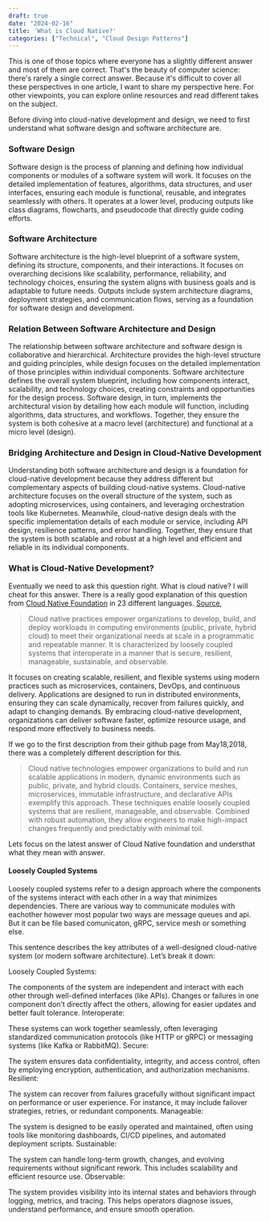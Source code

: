 ```yaml
---
draft: true
date: "2024-02-16"
title: 'What is Cloud Native?'
categories: ["Technical", "Cloud Design Patterns"]
---
```


This is one of those topics where everyone has a slightly different answer and most of them are correct. That's the beauty of computer science: there's rarely a single correct answer. Because it's difficult to cover all these perspectives in one article, I want to share my perspective here. For other viewpoints, you can explore online resources and read different takes on the subject.

Before diving into cloud-native development and design, we need to first understand what software design and software architecture are.

### Software Design
Software design is the process of planning and defining how individual components or modules of a software system will work. It focuses on the detailed implementation of features, algorithms, data structures, and user interfaces, ensuring each module is functional, reusable, and integrates seamlessly with others. It operates at a lower level, producing outputs like class diagrams, flowcharts, and pseudocode that directly guide coding efforts.

### Software Architecture
Software architecture is the high-level blueprint of a software system, defining its structure, components, and their interactions. It focuses on overarching decisions like scalability, performance, reliability, and technology choices, ensuring the system aligns with business goals and is adaptable to future needs. Outputs include system architecture diagrams, deployment strategies, and communication flows, serving as a foundation for software design and development.

### Relation Between Software Architecture and Design
The relationship between software architecture and software design is collaborative and hierarchical. Architecture provides the high-level structure and guiding principles, while design focuses on the detailed implementation of those principles within individual components. Software architecture defines the overall system blueprint, including how components interact, scalability, and technology choices, creating constraints and opportunities for the design process. Software design, in turn, implements the architectural vision by detailing how each module will function, including algorithms, data structures, and workflows. Together, they ensure the system is both cohesive at a macro level (architecture) and functional at a micro level (design).

### Bridging Architecture and Design in Cloud-Native Development
Understanding both software architecture and design is a foundation for cloud-native development because they address different but complementary aspects of building cloud-native systems. Cloud-native architecture focuses on the overall structure of the system, such as adopting microservices, using containers, and leveraging orchestration tools like Kubernetes. Meanwhile, cloud-native design deals with the specific implementation details of each module or service, including API design, resilience patterns, and error handling. Together, they ensure that the system is both scalable and robust at a high level and efficient and reliable in its individual components.

### What is Cloud-Native Development?
Eventually we need to ask this question right. What is cloud native? I will cheat for this answer. There is a really good explanation of this question from [Cloud Native Foundation](https://www.cncf.io/) in 23 different languages. [Source](https://github.com/cncf/toc/blob/main/DEFINITION.md), 

> Cloud native practices empower organizations to develop, build, and deploy workloads in computing environments (public, private, hybrid cloud) to meet their organizational needs at scale in a programmatic and repeatable manner. It is characterized by loosely coupled systems that interoperate in a manner that is secure, resilient, manageable, sustainable, and observable.

It focuses on creating scalable, resilient, and flexible systems using modern practices such as microservices, containers, DevOps, and continuous delivery. Applications are designed to run in distributed environments, ensuring they can scale dynamically, recover from failures quickly, and adapt to changing demands. By embracing cloud-native development, organizations can deliver software faster, optimize resource usage, and respond more effectively to business needs.

If we go to the first description from their github page from May18,2018, there was a completely different description for this. 

> Cloud native technologies empower organizations to build and run scalable applications in modern, dynamic
environments such as public, private, and hybrid clouds. Containers, service meshes, microservices, immutable
infrastructure, and declarative APIs exemplify this approach.
These techniques enable loosely coupled systems that are resilient, manageable, and observable. Combined with
robust automation, they allow engineers to make high-impact changes frequently and predictably with minimal
toil.

Lets focus on the latest answer of Cloud Native foundation and understhat what they mean with answer.

#### Loosely Coupled Systems
Loosely coupled systems refer to a design approach where the components of the systems interact with each other in a way that minimizes dependencies. There are various way to communicate modules with eachother however most popular two ways are message queues and api. But it can be file based comunicaton, gRPC, service mesh or something else. 

This sentence describes the key attributes of a well-designed cloud-native system (or modern software architecture). Let’s break it down:

Loosely Coupled Systems:

The components of the system are independent and interact with each other through well-defined interfaces (like APIs).
Changes or failures in one component don’t directly affect the others, allowing for easier updates and better fault tolerance.
Interoperate:

These systems can work together seamlessly, often leveraging standardized communication protocols (like HTTP or gRPC) or messaging systems (like Kafka or RabbitMQ).
Secure:

The system ensures data confidentiality, integrity, and access control, often by employing encryption, authentication, and authorization mechanisms.
Resilient:

The system can recover from failures gracefully without significant impact on performance or user experience. For instance, it may include failover strategies, retries, or redundant components.
Manageable:

The system is designed to be easily operated and maintained, often using tools like monitoring dashboards, CI/CD pipelines, and automated deployment scripts.
Sustainable:

The system can handle long-term growth, changes, and evolving requirements without significant rework. This includes scalability and efficient resource use.
Observable:

The system provides visibility into its internal states and behaviors through logging, metrics, and tracing. This helps operators diagnose issues, understand performance, and ensure smooth operation.